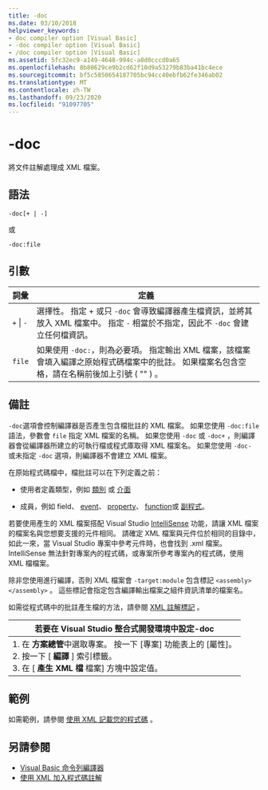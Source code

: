 ```yaml
---
title: -doc
ms.date: 03/10/2018
helpviewer_keywords:
- doc compiler option [Visual Basic]
- -doc compiler option [Visual Basic]
- /doc compiler option [Visual Basic]
ms.assetid: 5fc32ec9-a149-4648-994c-a8d0cccd0a65
ms.openlocfilehash: 8b80629ce9b2cd62f10d9a53279b83ba41bc4ece
ms.sourcegitcommit: bf5c5850654187705bc94cc40ebfb62fe346ab02
ms.translationtype: MT
ms.contentlocale: zh-TW
ms.lasthandoff: 09/23/2020
ms.locfileid: "91097705"
---
```

# <a name="-doc"></a>-doc

將文件註解處理成 XML 檔案。  
  
## <a name="syntax"></a>語法  
  
```console  
-doc[+ | -]  
```

或  

```console
-doc:file  
```  
  
## <a name="arguments"></a>引數  
  
|詞彙|定義|  
|---|---|  
|`+` &#124; `-`|選擇性。 指定 + 或只 `-doc` 會導致編譯器產生檔資訊，並將其放入 XML 檔案中。 指定 `-` 相當於不指定，因此不 `-doc` 會建立任何檔資訊。|  
|`file`|如果使用 `-doc:`，則為必要項。 指定輸出 XML 檔案，該檔案會填入編譯之原始程式碼檔案中的批註。 如果檔案名包含空格，請在名稱前後加上引號 ( "" ) 。|  
  
## <a name="remarks"></a>備註  

 `-doc`選項會控制編譯器是否產生包含檔批註的 XML 檔案。 如果您使用 `-doc:file` 語法，參數會 `file` 指定 XML 檔案的名稱。 如果您使用 `-doc` 或 `-doc+` ，則編譯器會從編譯器所建立的可執行檔或程式庫取得 XML 檔案名。 如果您使用 `-doc-` 或未指定 `-doc` 選項，則編譯器不會建立 XML 檔案。  
  
 在原始程式碼檔中，檔批註可以在下列定義之前：  
  
- 使用者定義類型，例如 [類別](../../language-reference/statements/class-statement.md) 或 [介面](../../language-reference/statements/interface-statement.md)  
  
- 成員，例如 field、 [event](../../language-reference/statements/event-statement.md)、 [property](../../language-reference/statements/property-statement.md)、 [function](../../language-reference/statements/function-statement.md)或 [副程式](../../language-reference/statements/sub-statement.md)。  
  
 若要使用產生的 XML 檔案搭配 Visual Studio [IntelliSense](/visualstudio/ide/using-intellisense) 功能，請讓 XML 檔案的檔案名與您想要支援的元件相同。 請確定 XML 檔案與元件位於相同的目錄中，如此一來，當 Visual Studio 專案中參考元件時，也會找到 .xml 檔案。 IntelliSense 無法針對專案內的程式碼，或專案所參考專案內的程式碼，使用 XML 檔檔案。  
  
 除非您使用進行編譯，否則 XML 檔案會 `-target:module` 包含標記 `<assembly></assembly>` 。 這些標記會指定包含編譯輸出檔案之組件資訊清單的檔案名。  
  
 如需從程式碼中的批註產生檔的方法，請參閱 [XML 註解標記](../../language-reference/xmldoc/index.md) 。  
  
|若要在 Visual Studio 整合式開發環境中設定-doc|  
|---|  
|1. 在 **方案總管**中選取專案。 按一下 [專案] 功能表上的 [屬性]。 <br />2. 按一下 [ **編譯** ] 索引標籤。<br />3. 在 [ **產生 XML 檔** 檔案] 方塊中設定值。|  
  
## <a name="example"></a>範例  

 如需範例，請參閱 [使用 XML 記載您的程式碼](../../programming-guide/program-structure/documenting-your-code-with-xml.md) 。  
  
## <a name="see-also"></a>另請參閱

- [Visual Basic 命令列編譯器](index.md)
- [使用 XML 加入程式碼註解](../../programming-guide/program-structure/documenting-your-code-with-xml.md)
